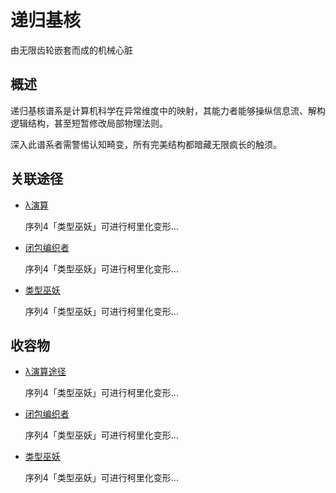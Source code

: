 # 递归基核

由无限齿轮嵌套而成的机械心脏

## 概述

递归基核谱系是计算机科学在异常维度中的映射，其能力者能够操纵信息流、解构逻辑结构，甚至短暂修改局部物理法则。

深入此谱系者需警惕认知畸变，所有完美结构都暗藏无限疯长的触须。

## 关联途径

*   [λ演算](lambda-path/lambda-calculation.md)
    
    序列4「类型巫妖」可进行柯里化变形...
    
*   [闭包编织者](closure-path/index.md)
    
    序列4「类型巫妖」可进行柯里化变形...
    
*   [类型巫妖](type-lich-path/index.md)
    
    序列4「类型巫妖」可进行柯里化变形...
    

## 收容物

*   [λ演算途径](lambda-path/index.md)
    
    序列4「类型巫妖」可进行柯里化变形...
    
*   [闭包编织者](closure-path/index.md)
    
    序列4「类型巫妖」可进行柯里化变形...
    
*   [类型巫妖](type-lich-path/index.md)
    
    序列4「类型巫妖」可进行柯里化变形...